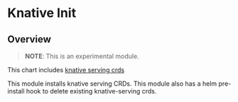 # Knative Init

## Overview

>**NOTE**: This is an experimental module.

This chart includes [knative serving crds](https://github.com/knative/docs/tree/master/docs/serving)

This module installs knative serving CRDs. This module also has a helm pre-install hook to delete existing knative-serving crds.
